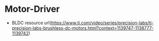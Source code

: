 # Motor-Driver

- BLDC resource url(https://www.ti.com/video/series/precision-labs/ti-precision-labs-brushless-dc-motors.html?context=1139747-1138777-1139742)
